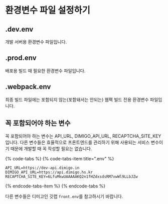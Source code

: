 # 환경변수 파일 설정하기

## .dev.env
개발 서버용 환경변수 파일입니다.

## .prod.env
배포용 빌드 때 필요한 환경변수 파일입니다.

## .webpack.env
최종 빌드 파일에는 포함되지 않는\(포함돼서는 안되는\) 웹팩 빌드 전용 환경변수 파일입니다.

## 꼭 포함되어야 하는 변수
꼭 포함되어야 하는 변수는 API_URL, DIMIGO_API_URL, RECAPTCHA_SITE_KEY 입니다. 다른 변수들은 효율적으로 프론트엔드를 관리하기 위해 사용되는 서비스 변수이기 때문에 개발할 때 꼭 작성할 필요는 없습니다.

{% code-tabs %}
{% code-tabs-item title=".env" %}
```dotenv
API_URL=https://dev-api.dimigo.in
DIMIGO_API_URL=https://api.dimigo.hs.kr
RECAPTCHA_SITE_KEY=6LfuMkwUAAAAAKQ2n1fHZdxsdsRM7vwWl9LLbJZw
```
{% endcode-tabs-item %}
{% endcode-tabs %}

다른 변수들은 디미고인 깃랩 ```front.env```를 참고하시기 바랍니다.
